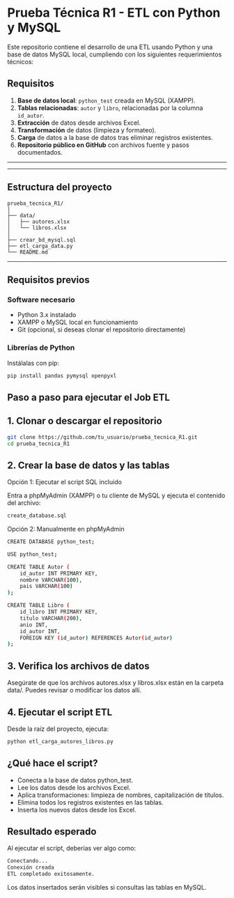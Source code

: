 # Prueba Técnica R1 - ETL con Python y MySQL

Este repositorio contiene el desarrollo de una ETL usando Python y una base de datos MySQL local, cumpliendo con los siguientes requerimientos técnicos:

## Requisitos 

1. **Base de datos local**: `python_test` creada en MySQL (XAMPP).
2. **Tablas relacionadas**: `autor` y `libro`, relacionadas por la columna `id_autor`.
3. **Extracción** de datos desde archivos Excel.
4. **Transformación** de datos (limpieza y formateo).
5. **Carga** de datos a la base de datos tras eliminar registros existentes.
6. **Repositorio público en GitHub** con archivos fuente y pasos documentados.

---

---

## Estructura del proyecto

```
prueba_tecnica_R1/
│
├── data/
│   ├── autores.xlsx
│   └── libros.xlsx
│
├── crear_bd_mysql.sql
├── etl_carga_data.py
└── README.md
```


---

## Requisitos previos

### Software necesario

- Python 3.x instalado
- XAMPP o MySQL local en funcionamiento
- Git (opcional, si deseas clonar el repositorio directamente)

### Librerías de Python

Instálalas con pip:

```bash
pip install pandas pymysql openpyxl
```

## Paso a paso para ejecutar el Job ETL

## 1. Clonar o descargar el repositorio

```bash
git clone https://github.com/tu_usuario/prueba_tecnica_R1.git
cd prueba_tecnica_R1
```

## 2. Crear la base de datos y las tablas

Opción 1: Ejecutar el script SQL incluido

Entra a phpMyAdmin (XAMPP) o tu cliente de MySQL y ejecuta el contenido del archivo:

```bash
create_database.sql
```

Opción 2: Manualmente en phpMyAdmin

```bash
CREATE DATABASE python_test;

USE python_test;

CREATE TABLE Autor (
    id_autor INT PRIMARY KEY,
    nombre VARCHAR(100),
    pais VARCHAR(100)
);

CREATE TABLE Libro (
    id_libro INT PRIMARY KEY,
    titulo VARCHAR(200),
    anio INT,
    id_autor INT,
    FOREIGN KEY (id_autor) REFERENCES Autor(id_autor)
);
```

## 3. Verifica los archivos de datos
Asegúrate de que los archivos autores.xlsx y libros.xlsx están en la carpeta data/. Puedes revisar o modificar los datos allí.

## 4. Ejecutar el script ETL

Desde la raíz del proyecto, ejecuta:


```bash
python etl_carga_autores_libros.py
```

## ¿Qué hace el script?

- Conecta a la base de datos python_test.
- Lee los datos desde los archivos Excel.
- Aplica transformaciones: limpieza de nombres, capitalización de títulos.
- Elimina todos los registros existentes en las tablas.
- Inserta los nuevos datos desde los Excel.

## Resultado esperado

Al ejecutar el script, deberías ver algo como:

```bash
Conectando...
Conexión creada
ETL completado exitosamente.
```

Los datos insertados serán visibles si consultas las tablas en MySQL.